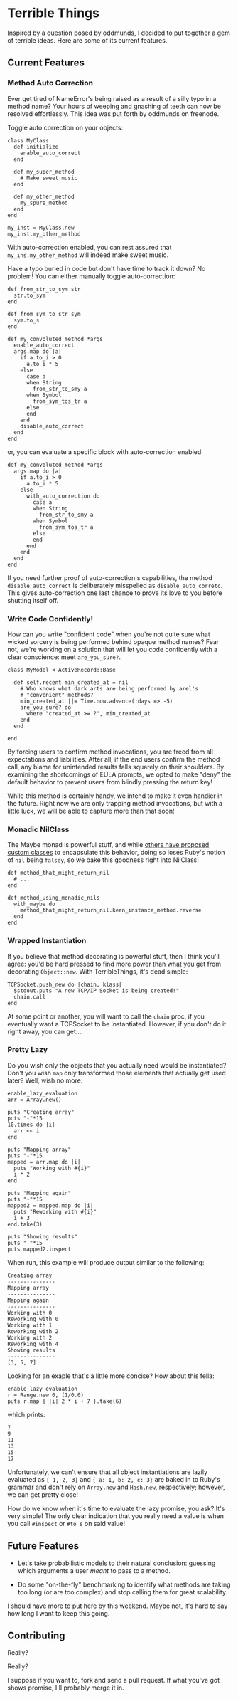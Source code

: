 # Terrible Things

Inspired by a question posed by oddmunds, I decided to put together a gem
of terrible ideas.  Here are some of its current features.

## Current Features

### Method Auto Correction

Ever get tired of NameError's being raised as a result of a silly typo in
a method name?  Your hours of weeping and gnashing of teeth can now be
resolved effortlessly.  This idea was put forth by oddmunds on freenode.

Toggle auto correction on your objects:

    class MyClass
      def initialize
        enable_auto_correct
      end
      
      def my_super_method
        # Make sweet music
      end
      
      def my_other_method
        my_spure_method
      end
    end
    
    my_inst = MyClass.new
    my_inst.my_other_method
    
With auto-correction enabled, you can rest assured that `my_ins.my_other_method`
will indeed make sweet music.

Have a typo buried in code but don't have time to track it down?  No problem!
You can either manually toggle auto-correction:

    def from_str_to_sym str
      str.to_sym
    end
    
    def from_sym_to_str sym
      sym.to_s
    end

    def my_convoluted_method *args
      enable_auto_correct
      args.map do |a|
        if a.to_i > 0
          a.to_i * 5
        else
          case a
          when String
            from_str_to_smy a
          when Symbol
            from_sym_tos_tr a
          else
          end
        end
        disable_auto_correct
      end
    end
    
or, you can evaluate a specific block with auto-correction enabled:

    def my_convoluted_method *args
      args.map do |a|
        if a.to_i > 0
          a.to_i * 5
        else
          with_auto_correction do
            case a
            when String
              from_str_to_smy a
            when Symbol
              from_sym_tos_tr a
            else
            end
          end
        end
      end
    end
    
If you need further proof of auto-correction's capabilities, the method
`disable_auto_correct` is deliberately misspelled as `disable_auto_corretc`.
This gives auto-correction one last chance to prove its love to you before
shutting itself off.

### Write Code Confidently!

How can you write "confident code" when you're not quite sure what wicked
sorcery is being performed behind opaque method names?  Fear not, we're
working on a solution that will let you code confidently with a clear
conscience: meet `are_you_sure?`.

    class MyModel < ActiveRecord::Base
    
      def self.recent min_created_at = nil   
        # Who knows what dark arts are being performed by arel's
        # "convenient" methods?
        min_created_at ||= Time.now.advance(:days => -5)
        are_you_sure? do
          where "created_at >= ?", min_created_at
        end
      end
    
    end

By forcing users to confirm method invocations, you are freed from all
expectations and liabilities.  After all, if the end users confirm the
method call, any blame for unintended results falls squarely on their
shoulders.  By examining the shortcomings of EULA prompts, we opted to make
"deny" the default behavior to prevent users from blindly pressing the
return key!

While this method is certainly handy, we intend to make it even handier in
the future.  Right now we are only trapping method invocations, but with a
little luck, we will be able to capture more than that soon!

### Monadic NilClass

The Maybe monad is powerful stuff, and while
[others have proposed custom classes](http://avdi.org/devblog/2011/05/30/null-objects-and-falsiness/)
to encapsulate this behavior, doing so loses Ruby's notion of `nil` being
`falsey`, so we bake this goodness right into NilClass!


    def method_that_might_return_nil
      # ...
    end
    
    def method_using_monadic_nils
      with_maybe do
        method_that_might_return_nil.keen_instance_method.reverse
      end
    end
    
### Wrapped Instantiation

If you believe that method decorating is powerful stuff, then I think you'll
agree: you'd be hard pressed to find more power than what you get from
decorating `Object::new`.  With TerribleThings, it's dead simple:

    TCPSocket.push_new do |chain, klass|
      $stdout.puts "A new TCP/IP Socket is being created!"
      chain.call
    end

At some point or another, you will want to call the `chain` proc, if you
eventually want a TCPSocket to be instantiated.  However, if you don't do it
right away, you can get....

### Pretty Lazy

Do you wish only the objects that you actually need would be instantiated?
Don't you wish `map` only transformed those elements that actually get used
later?  Well, wish no more:

    enable_lazy_evaluation
    arr = Array.new()

    puts "Creating array"
    puts "-"*15
    10.times do |i|
      arr << i
    end

    puts "Mapping array"
    puts "-"*15
    mapped = arr.map do |i|
      puts "Working with #{i}"
      i * 2
    end

    puts "Mapping again"
    puts "-"*15
    mapped2 = mapped.map do |i|
      puts "Reworking with #{i}"
      i + 3
    end.take(3)

    puts "Showing results"
    puts "-"*15
    puts mapped2.inspect

When run, this example will produce output similar to the following:

    Creating array
    ---------------
    Mapping array
    ---------------
    Mapping again
    ---------------
    Working with 0
    Reworking with 0
    Working with 1
    Reworking with 2
    Working with 2
    Reworking with 4
    Showing results
    ---------------
    [3, 5, 7]

Looking for an exaple that's a little more concise?  How about this fella:

    enable_lazy_evaluation
    r = Range.new 0, (1/0.0)
    puts r.map { |i| 2 * i + 7 }.take(6)
    
which prints:

    7
    9
    11
    13
    15
    17
    
Unfortunately, we can't ensure that all object instantiations are lazily
evaluated as `[ 1, 2, 3]` and `{ a: 1, b: 2, c: 3}` are baked in to Ruby's
grammar and don't rely on `Array.new` and `Hash.new`, respectively; however,
we can get pretty close!

How do we know when it's time to evaluate the lazy promise, you ask? It's
very simple!  The only clear indication that you really need a value is when
you call `#inspect` or `#to_s` on said value!

## Future Features

* Let's take probabilistic models to their natural conclusion: guessing
  which arguments a user *meant* to pass to a method.

* Do some "on-the-fly" benchmarking to identify what methods are taking too
  long (or are too complex) and stop calling them for great scalability.

I should have more to put here by this weekend.  Maybe not, it's hard to
say how long I want to keep this going.

## Contributing

Really?

Really?

I suppose if you want to, fork and send a pull request.  If what you've got
shows promise, I'll probably merge it in.
